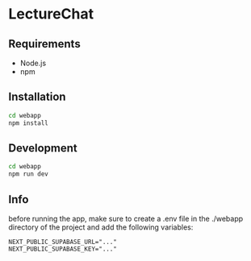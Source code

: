 # LectureChat

## Requirements

- Node.js
- npm

## Installation

```bash
cd webapp
npm install
```

## Development

```bash
cd webapp
npm run dev
```

## Info

before running the app, make sure to create a .env file in the ./webapp directory of the project and add the following variables:

```
NEXT_PUBLIC_SUPABASE_URL="..."
NEXT_PUBLIC_SUPABASE_KEY="..."
```
